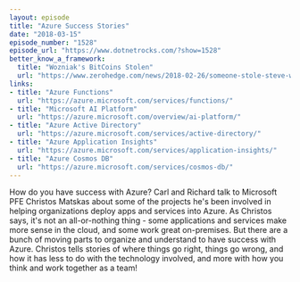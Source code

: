 ```yaml
---
layout: episode
title: "Azure Success Stories"
date: "2018-03-15"
episode_number: "1528"
episode_url: "https://www.dotnetrocks.com/?show=1528"
better_know_a_framework:
  title: "Wozniak's BitCoins Stolen"
  url: "https://www.zerohedge.com/news/2018-02-26/someone-stole-steve-wozniaks-bitcoins"
links:
- title: "Azure Functions"
  url: "https://azure.microsoft.com/services/functions/"
- title: "Microsoft AI Platform"
  url: "https://azure.microsoft.com/overview/ai-platform/"
- title: "Azure Active Directory"
  url: "https://azure.microsoft.com/services/active-directory/"
- title: "Azure Application Insights"
  url: "https://azure.microsoft.com/services/application-insights/"
- title: "Azure Cosmos DB"
  url: "https://azure.microsoft.com/services/cosmos-db/"
---
```


How do you have success with Azure? Carl and Richard talk to Microsoft PFE Christos Matskas about some of the projects he's been involved in helping organizations deploy apps and services into Azure. As Christos says, it's not an all-or-nothing thing - some applications and services make more sense in the cloud, and some work great on-premises. But there are a bunch of moving parts to organize and understand to have success with Azure. Christos tells stories of where things go right, things go wrong, and how it has less to do with the technology involved, and more with how you think and work together as a team!
